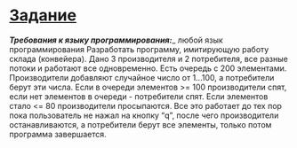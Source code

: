 # [Задание](https://hackmd.io/@0x41/OS_Lab_3)

___Требования к языку программирования:____ любой язык программирования
Разработать программу, имитирующую работу склада (конвейера).
Дано 3 производителя и 2 потребителя, все разные потоки и работают все одновременно.
Есть очередь с 200 элементами. Производители добавляют случайное число от 1…100, а потребители берут эти числа.
Если в очереди элементов >= 100 производители спят, если нет элементов в очереди - потребители спят.
Если элементов стало <= 80 производители просыпаются.
Все это работает до тех пор пока пользователь не нажал на кнопку “q”, после чего производители останавливаются, а потребители берут все элементы, только потом программа завершается.

